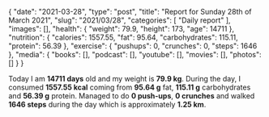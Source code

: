 {
    "date": "2021-03-28",
    "type": "post",
    "title": "Report for Sunday 28th of March 2021",
    "slug": "2021\/03\/28",
    "categories": [
        "Daily report"
    ],
    "images": [],
    "health": {
        "weight": 79.9,
        "height": 173,
        "age": 14711
    },
    "nutrition": {
        "calories": 1557.55,
        "fat": 95.64,
        "carbohydrates": 115.11,
        "protein": 56.39
    },
    "exercise": {
        "pushups": 0,
        "crunches": 0,
        "steps": 1646
    },
    "media": {
        "books": [],
        "podcast": [],
        "youtube": [],
        "movies": [],
        "photos": []
    }
}

Today I am <strong>14711 days</strong> old and my weight is <strong>79.9 kg</strong>. During the day, I consumed <strong>1557.55 kcal</strong> coming from <strong>95.64 g</strong> fat, <strong>115.11 g</strong> carbohydrates and <strong>56.39 g</strong> protein. Managed to do <strong>0 push-ups</strong>, <strong>0 crunches</strong> and walked <strong>1646 steps</strong> during the day which is approximately <strong>1.25 km</strong>.